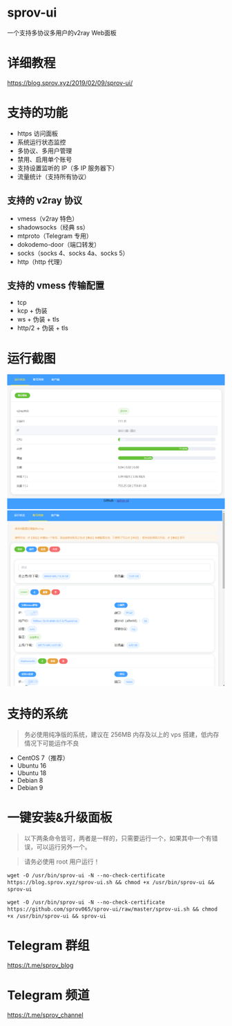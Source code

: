 # sprov-ui
 一个支持多协议多用户的v2ray Web面板
 
# 详细教程
https://blog.sprov.xyz/2019/02/09/sprov-ui/
 
# 支持的功能
 - https 访问面板
 - 系统运行状态监控
 - 多协议、多用户管理
 - 禁用、启用单个账号
 - 支持设置监听的 IP（多 IP 服务器下）
 - 流量统计（支持所有协议）
 
## 支持的 v2ray 协议
 - vmess（v2ray 特色）
 - shadowsocks（经典 ss）
 - mtproto（Telegram 专用）
 - dokodemo-door（端口转发）
 - socks（socks 4、socks 4a、socks 5）
 - http（http 代理）

## 支持的 vmess 传输配置
 - tcp
 - kcp + 伪装
 - ws + 伪装 + tls
 - http/2 + 伪装 + tls
 
# 运行截图
![1.png](1.png)
![2.png](2.png)

# 支持的系统
>务必使用纯净版的系统，建议在 256MB 内存及以上的 vps 搭建，低内存情况下可能运作不良
 - CentOS 7（推荐）
 - Ubuntu 16
 - Ubuntu 18
 - Debian 8
 - Debian 9

# 一键安装&升级面板

>以下两条命令皆可，两者是一样的，只需要运行一个，如果其中一个有错误，可以运行另外一个。

>请务必使用 root 用户运行！
```
wget -O /usr/bin/sprov-ui -N --no-check-certificate https://blog.sprov.xyz/sprov-ui.sh && chmod +x /usr/bin/sprov-ui && sprov-ui

```
```
wget -O /usr/bin/sprov-ui -N --no-check-certificate https://github.com/sprov065/sprov-ui/raw/master/sprov-ui.sh && chmod +x /usr/bin/sprov-ui && sprov-ui

```

# Telegram 群组
https://t.me/sprov_blog

# Telegram 频道
https://t.me/sprov_channel
